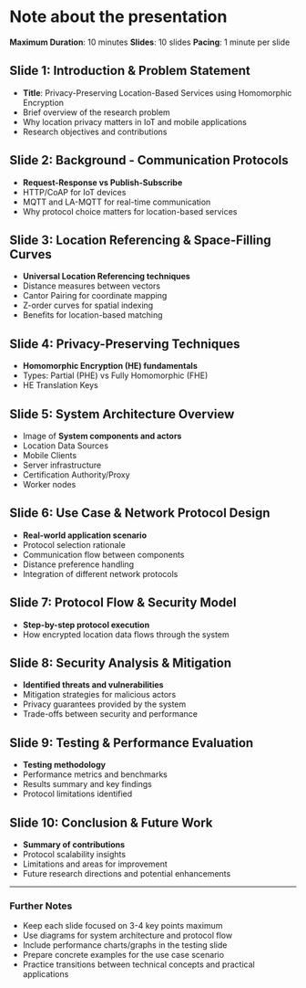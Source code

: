# Note about the presentation

**Maximum Duration**: 10 minutes
**Slides**: 10 slides
**Pacing**: 1 minute per slide

## Slide 1: Introduction & Problem Statement
- **Title**: Privacy-Preserving Location-Based Services using Homomorphic Encryption
- Brief overview of the research problem
- Why location privacy matters in IoT and mobile applications
- Research objectives and contributions

## Slide 2: Background - Communication Protocols
- **Request-Response vs Publish-Subscribe**
- HTTP/CoAP for IoT devices
- MQTT and LA-MQTT for real-time communication
- Why protocol choice matters for location-based services

## Slide 3: Location Referencing & Space-Filling Curves
- **Universal Location Referencing techniques**
- Distance measures between vectors
- Cantor Pairing for coordinate mapping
- Z-order curves for spatial indexing
- Benefits for location-based matching

## Slide 4: Privacy-Preserving Techniques
- **Homomorphic Encryption (HE) fundamentals**
- Types: Partial (PHE) vs Fully Homomorphic (FHE)
- HE Translation Keys

## Slide 5: System Architecture Overview
- Image of **System components and actors**
- Location Data Sources
- Mobile Clients
- Server infrastructure
- Certification Authority/Proxy
- Worker nodes

## Slide 6: Use Case & Network Protocol Design
- **Real-world application scenario**
- Protocol selection rationale
- Communication flow between components
- Distance preference handling
- Integration of different network protocols

## Slide 7: Protocol Flow & Security Model
- **Step-by-step protocol execution**
- How encrypted location data flows through the system

## Slide 8: Security Analysis & Mitigation
- **Identified threats and vulnerabilities**
- Mitigation strategies for malicious actors
- Privacy guarantees provided by the system
- Trade-offs between security and performance

## Slide 9: Testing & Performance Evaluation
- **Testing methodology**
- Performance metrics and benchmarks
- Results summary and key findings
- Protocol limitations identified

## Slide 10: Conclusion & Future Work
- **Summary of contributions**
- Protocol scalability insights
- Limitations and areas for improvement
- Future research directions and potential enhancements

---

### Further Notes
- Keep each slide focused on 3-4 key points maximum
- Use diagrams for system architecture and protocol flow
- Include performance charts/graphs in the testing slide
- Prepare concrete examples for the use case scenario
- Practice transitions between technical concepts and practical applications

